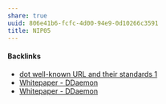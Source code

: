 ```yaml
---
share: true
uuid: 806e41b6-fcfc-4d00-94e9-0d10266c3591
title: NIP05
---
```

#### Backlinks

* [dot well-known URL and their standards 1](/79161492-1910-484d-9041-1e8f1498d3f3)
* [Whitepaper - DDaemon](/7516a3e2-9926-48be-af0b-5ddf8e2279dc)
* [Whitepaper - DDaemon](/7516a3e2-9926-48be-af0b-5ddf8e2279dc)